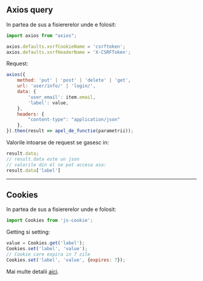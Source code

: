 Axios query
---

In partea de sus a fisiererelor unde e folosit:
```javascript
import axios from "axios";

axios.defaults.xsrfCookieName = 'csrftoken';
axios.defaults.xsrfHeaderName = 'X-CSRFToken';
```

Request:
```javascript
axios({
    method: 'put' | 'post' | 'delete' | 'get',
    url: 'user/info/' | 'login/',
    data: {
        'user_email': item.email,
        'label': value,
    },
    headers: {
        "content-type": "application/json"
    },
}).then(result => apel_de_functie(parametrii));
```

Valorile intoarse de request se gasesc in:
```javascript
result.data;
// result.data este un json
// valorile din el se pot accesa asa:
result.data['label']
```

---

Cookies
---

In partea de sus a fisiererelor unde e folosit:
```javascript
import Cookies from 'js-cookie';
```

Getting si setting:
```javascript
value = Cookies.get('label');
Cookies.set('label', 'value');
// Cookie care expira in 7 zile
Cookies.set('label', 'value', {expires: 7});
```

Mai multe detalii [aici](https://www.npmjs.com/package/js-cookie).